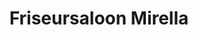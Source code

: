 ---
title: "Friseursaloon Mirella"
url: /neustift-im-stubaital/friseursaloon-mirella/
shop: Friseur
---